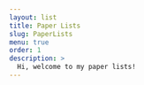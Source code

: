 ```yaml
---
layout: list
title: Paper Lists
slug: PaperLists
menu: true
order: 1
description: >
  Hi, welcome to my paper lists!
---
```

